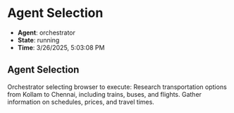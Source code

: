 # Agent Selection

- **Agent**: orchestrator
- **State**: running
- **Time**: 3/26/2025, 5:03:08 PM

## Agent Selection

Orchestrator selecting browser to execute: Research transportation options from Kollam to Chennai, including trains, buses, and flights. Gather information on schedules, prices, and travel times.

